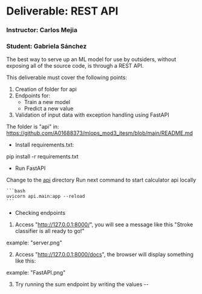 # Deliverable: REST API

### Instructor: Carlos Mejia
### Student: Gabriela Sánchez

The best way to serve up an ML model for use by outsiders, without exposing all of the source code, is through a REST API.

This deliverable must cover the following points:
1. Creation of folder for api
2. Endpoints for:
   - Train a new model
   - Predict a new value
3. Validation of input data with exception handling using FastAPI

The folder is "api" in: 
https://github.com/A01688373/mlops_mod3_itesm/blob/main/README.md

- Install requirements.txt:

pip install -r requirements.txt

- Run FastAPI

Change to the [api](.) directory
Run next command to start calculator api locally

    ```bash
    uvicorn api.main:app --reload
    ```

- Checking endpoints

1. Access "http://127.0.0.1:8000/", you will see a message like this "Stroke classifier is all ready to go!"

example: "server.png"

2. Access "http://127.0.0.1:8000/docs", the browser will display something like this:

example: "FastAPI.png"    

3. Try running the sum endpoint by writing the values --
